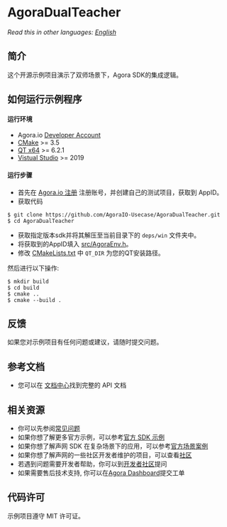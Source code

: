 # AgoraDualTeacher

_Read this in other languages: [English](README.md)_

## 简介

这个开源示例项目演示了双师场景下，Agora SDK的集成逻辑。


## 如何运行示例程序

#### 运行环境

- Agora.io [Developer Account](https://dashboard.agora.io/signin/)
- [CMake](https://cmake.org/download/) >= 3.5
- [QT x64](https://www.qt.io/download-qt-installer) >= 6.2.1
- [Vistual Studio](https://visualstudio.microsoft.com/downloads/) >= 2019

#### 运行步骤

- 首先在 [Agora.io 注册](https://dashboard.agora.io/cn/signup/) 注册账号，并创建自己的测试项目，获取到 AppID。
- 获取代码
```shell
$ git clone https://github.com/AgoraIO-Usecase/AgoraDualTeacher.git
$ cd AgoraDualTeacher
```
- 获取指定版本sdk并将其解压至当前目录下的 `deps/win` 文件夹中。
- 将获取到的AppID填入 [src/AgoraEnv.h](src/AgoraEnv.h)。
- 修改 [CMakeLists.txt](CMakeLists.txt) 中 `QT_DIR` 为您的QT安装路径。

然后进行以下操作:

```shell
$ mkdir build
$ cd build
$ cmake ..
$ cmake --build .
```

## 反馈

如果您对示例项目有任何问题或建议，请随时提交问题。

## 参考文档

- 您可以在 [文档中心](https://docs.agora.io/cn/Video/API%20Reference/electron/index.html)找到完整的 API 文档

## 相关资源

- 你可以先参阅[常见问题](https://docs.agora.io/cn/faq)
- 如果你想了解更多官方示例，可以参考[官方 SDK 示例](https://github.com/AgoraIO)
- 如果你想了解声网 SDK 在复杂场景下的应用，可以参考[官方场景案例](https://github.com/AgoraIO-usecase)
- 如果你想了解声网的一些社区开发者维护的项目，可以查看[社区](https://github.com/AgoraIO-Community)
- 若遇到问题需要开发者帮助，你可以到[开发者社区](https://rtcdeveloper.com/)提问
- 如果需要售后技术支持, 你可以在[Agora Dashboard](https://dashboard.agora.io/)提交工单

## 代码许可

示例项目遵守 MIT 许可证。